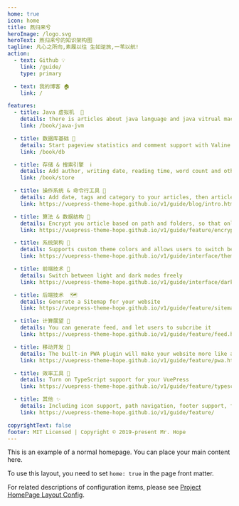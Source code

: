 ```yaml
---
home: true
icon: home
title: 燕归来兮
heroImage: /logo.svg
heroText: 燕归来兮的知识架构图
tagline: 凡心之所向,素履以往 生如逆旅,一苇以航!
action:
  - text: Github 💡
    link: /guide/
    type: primary

  - text: 我的博客 🏠
    link: /

features:
  - title: Java 虚拟机  🧰
    details: there is articles about java language and java vitrual machine knowledges
    link: /book/java-jvm

  - title: 数据库基础 💬
    details: Start pageview statistics and comment support with Valine and Vssue
    link: /book/db

  - title: 存储 & 搜索引擎  ℹ
    details: Add author, writing date, reading time, word count and other information to your article
    link: /book/store

  - title: 操作系统 & 命令行工具 📝
    details: Add date, tags and category to your articles, then article, tag, category and timeline list will be auto generated
    link: https://vuepress-theme-hope.github.io/v1/guide/blog/intro.html

  - title: 算法 & 数据结构 🔐
    details: Encrypt you article based on path and folders, so that only the one you want could see them
    link: https://vuepress-theme-hope.github.io/v1/guide/feature/encrypt.html

  - title: 系统架构 🎨
    details: Supports custom theme colors and allows users to switch between preset theme colors
    link: https://vuepress-theme-hope.github.io/v1/guide/interface/theme-color.html

  - title: 前端技术 🌙
    details: Switch between light and dark modes freely
    link: https://vuepress-theme-hope.github.io/v1/guide/interface/darkmode.html

  - title: 后端技术  🗺
    details: Generate a Sitemap for your website
    link: https://vuepress-theme-hope.github.io/v1/guide/feature/sitemap.html

  - title: 计算展望 📡
    details: You can generate feed, and let users to subcribe it
    link: https://vuepress-theme-hope.github.io/v1/guide/feature/feed.html

  - title: 移动开发 📲
    details: The built-in PWA plugin will make your website more like an APP.
    link: https://vuepress-theme-hope.github.io/v1/guide/feature/pwa.html

  - title: 效率工具 🔧
    details: Turn on TypeScript support for your VuePress
    link: https://vuepress-theme-hope.github.io/v1/guide/feature/typescript.html

  - title: 其他 ✨
    details: Including icon support, path navigation, footer support, fullscreen button, blog homepage, etc.
    link: https://vuepress-theme-hope.github.io/v1/guide/feature/

copyrightText: false
footer: MIT Licensed | Copyright © 2019-present Mr. Hope
---
```


This is an example of a normal homepage. You can place your main content here.

To use this layout, you need to set `home: true` in the page front matter.

For related descriptions of configuration items, please see [Project HomePage Layout Config](https://vuepress-theme-hope.github.io/v1/guide/layout/home.html).
